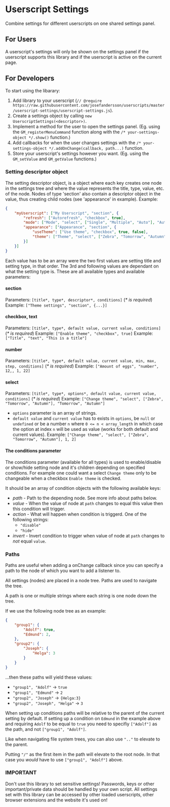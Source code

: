 # Userscript Settings

Combine settings for different userscripts on one shared settings panel.

## For Users

A userscript's settings will only be shown on the settings panel if the userscript supports this library and if the userscript is active on the current page.

## For Developers

To start using the libarary:

1. Add library to your userscript (`// @require      https://raw.githubusercontent.com/josefandersson/userscripts/master/userscript-settings/userscript-settings.js`).
2. Create a settings object by calling `new UserscriptSettings(<descriptor>)`.
3. Implement a method for the user to open the settings panel. (Eg. using the `GM_registerMenuCommand` function along with the `/* your-settings-object */.show()` function.)
4. Add callbacks for when the user changes settings with the `/* your-settings-object */.addOnChange(callback, path...)` function.
5. Store your userscript's settings however you want. (Eg. using the `GM_setValue` and `GM_getValue` functions.)

### Setting descriptor object

The setting descriptor object, is a object where each key creates one node in the settings tree and where the value represents the title, type, value, etc. of the node. Nodes of type 'section' also contain a descriptor object in the value, thus creating child nodes (see 'appearance' in example).
Example:

```json
{
    "myUserscript": ["My Userscript", "section", {
        "refresh": ["Autorefresh", "checkbox", true],
        "mode": ["Mode", "select", ["Single", "Multiple", "Auto"], "Auto"],
        "appearance": ["Appearance", "section", {
            "useTheme": ["Use theme", "checkbox", true, false],
            "theme": ["Theme", "select", ["Zebra", "Tomorrow", "Autumn"], 0, null, [["useTheme", true]]]
        }]
    }]
}
```

Each value has to be an array were the two first values are setting title and setting type, in that order. The 3rd and following values are dependant on what the setting type is. These are all available types and available parameters:

#### section

Parameters: `[title*, type*, descriptor*, conditions]` (_\* is required_)
Example: `["Theme settings", "section", {...}]`

#### checkbox, text

Parameters: `[title*, type*, default value, current value, conditions]` (_\* is required_)
Example: `["Enable theme", "checkbox", true]`
Example: `["Title", "text", "This is a title"]`

#### number

Parameters: `[title*, type*, default value, current value, min, max, step, conditions]` (_\* is required_)
Example: `["Amount of eggs", "number", 12,, 1, 22]`

#### select

Parameters: `[title*, type*, options*, default value, current value, conditions]` (_\* is required_)
Example: `["Change theme", "select", ["Zebra", "Tomorrow", "Autumn"], "Tomorrow", "Autumn"]`

- `options` parameter is an array of strings.
- `default value` and `current value` has to exists in `options`, be `null` or `undefined` or be a number `n` where `0 <= n < array_length` in which case the option at index `n` will be used as value (works for both default and current values).
Example: `["Change theme", "select", ["Zebra", "Tomorrow", "Autumn"], 1, 2]`

#### The conditions parameter

The conditions parameter (available for all types) is used to enable/disable or show/hide setting node and it's children depending on specified conditions. For example one could want a select `Change theme` only to be changeable when a checkbox `Enable theme` is checked.

It should be an array of condition objects with the following available keys:

- _path_ - Path to the depending node. See more info about paths below.
- _value_ - When the value of node at `path` changes to equal this value then this condition will trigger.
- _action_ - What will happen when condition is triggerd. One of the following strings:
  - `"disable"`
  - `"hide"`
- _invert_ - Invert condition to trigger when value of node at `path` changes to _not_ equal `value`.

### Paths

Paths are useful when adding a onChange callback since you can specify a path to the node of which you want to add a listener to.

All settings (nodes) are placed in a node tree. Paths are used to navigate the tree.

A path is one or multiple strings where each string is one node down the tree.

If we use the following node tree as an example:

```json
{
    "group1": {
        "Adolf": true,
        "Edmund": 2,
    },
    "group2": {
        "Joseph": {
            "Helga": 3
        }
    }
}
```

...then these paths will yield these values:

- `"group1", "Adolf"` -> `true`
- `"group1", "Edmund"` -> `2`
- `"group2", "Joseph"` -> `{Helga:3}`
- `"group2", "Joseph", "Helga"` -> `3`

When setting up conditions paths will be relative to the parent of the current setting by default. If setting up a condition on `Edmund` in the example above and requiring `Adolf` to be equal to `true` you need to specifiy `["Adolf"]` as the path, and not `["group1", "Adolf"]`.

Like when navigating file system trees, you can also use `".."` to elevate to the parent.

Putting `"/"` as the first item in the path will elevate to the root node. In that case you _would_ have to use `["group1", "Adolf"]` above.

### IMPORTANT

Don't use this library to set sensitive settings! Passwords, keys or other important/private data should be handled by your own script. All settings set with this library can be accessed by other loaded userscripts, other browser extensions and the website it's used on!
